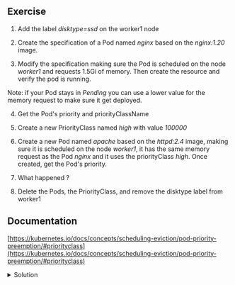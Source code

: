 ## Exercise

1. Add the label *disktype=ssd* on the worker1 node

2. Create the specification of a Pod named *nginx* based on the *nginx:1.20* image.

3. Modify the specification making sure the Pod is scheduled on the node *worker1* and requests 1.5Gi of memory. Then create the resource and verify the pod is running.

Note: if your Pod stays in *Pending* you can use a lower value for the memory request to make sure it get deployed.

4. Get the Pod's priority and priorityClassName 

5. Create a new PriorityClass named *high* with value *100000*

6. Create a new Pod named *apache* based on the *httpd:2.4* image, making sure it is scheduled on the node *worker1*, it has the same memory request as the Pod *nginx* and it uses the priorityClass *high*. Once created, get the Pod's priority.

7. What happened ?

8. Delete the Pods, the PriorityClass, and remove the disktype label from worker1 

## Documentation

[https://kubernetes.io/docs/concepts/scheduling-eviction/pod-priority-preemption/#priorityclass](https://kubernetes.io/docs/concepts/scheduling-eviction/pod-priority-preemption/#priorityclass)

<details>
  <summary markdown="span">Solution</summary>

1. Add the label *disktype=ssd* on the worker1 node

```
k label node worker1 disktype=ssd
```

2. Create the specification of a pod named *nginx* based on the *nginx:1.20* image.

```
k run nginx --image=nginx:1.20 --dry-run=client -o yaml > pod.yaml
```

3. Modify the specifciation making sure the Pod is scheduled on the node *worker1* and requests 1.5Gi of memory. Then create the resource and verify the pod is running.

Modification of the specification to add the specific constraints:

```
apiVersion: v1
kind: Pod
metadata:
  labels:
    run: nginx
  name: nginx
spec:
  nodeSelector:
    disktype: ssd
  containers:
  - image: nginx:1.20
    name: nginx
    resources:
      requests:
        memory: 1.5Gi
```

Creation of the resource:

```
k apply -f pod.yaml
```

Make sure the Pod is running:

```
k get po/nginx
NAME    READY   STATUS    RESTARTS   AGE
nginx   1/1     Running   0          3s
```

4. Get the Pod's priority and priorityClassName 

Pod's priority is 0:

```
k get po/nginx -o jsonpath={.spec.priority}
0
```

Pod's priorityClassName is not defined

```
k get po/nginx -o jsonpath={.spec.priorityClassName}
```

5. Create a new PriorityClass named *high* with value *100000*

```
cat <<EOF | k apply -f -
apiVersion: scheduling.k8s.io/v1
kind: PriorityClass
metadata:
  name: high
value: 1000000
globalDefault: false
EOF
```

6. Create a new Pod named *apache* based on the *httpd:2.4* image, making sure it is scheduled on the node *worker1*, it has the same memory request as the Pod *nginx* and it uses the priorityClass *high*. Once created, get the Pod's priority.

```
cat<<EOF | k apply -f -
apiVersion: v1
kind: Pod
metadata:
  labels:
    run: apache
  name: apache
spec:
  priorityClassName: high
  nodeSelector:
    disktype: ssd
  containers:
  - image: httpd:2.4
    name: apache
    resources:
      requests:
        memory: 1.5Gi
EOF
```

Get the pod's priority:

```
k get po/apache -o jsonpath={.spec.priority}
1000000
```

7. What happened ?

Listing the Pods we can see the nginx one is not present anymore:

```
k get po
NAME     READY   STATUS    RESTARTS   AGE
apache   1/1     Running   0          14s
```

As the apache Pod has a higher priority than the nginx once, and because the node worker1 does not have enough resources to run both of them, the nginx pod has been evicted and replaced by the apache one.

We can see the preemption in the events as well:
```
k get events
...
27s         Normal    Preempted          pod/nginx                 Preempted by default/apache on node worker1
```

8. Delete the Pods, the PriorityClass, and remove the disktype label from worker1 

The nginx Pod has already been removed

```
k delete po/apache priorityClass/high
k label node worker1 disktype-
```
</details>

